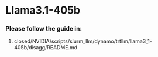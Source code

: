 # Llama3.1-405b

### Please follow the guide in:

1. closed/NVIDIA/scripts/slurm_llm/dynamo/trtllm/llama3_1-405b/disagg/README.md
